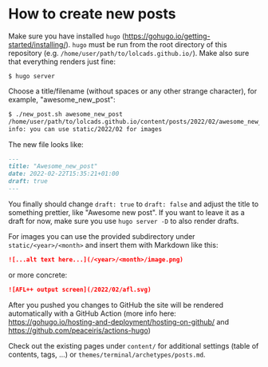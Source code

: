 # How to create new posts

Make sure you have installed `hugo` (https://gohugo.io/getting-started/installing/). `hugo` must be run from the root directory of this repository (e.g. `/home/user/path/to/lolcads.github.io/`). Make also sure that everything renders just fine:

```
$ hugo server
```

Choose a title/filename (without spaces or any other strange character), for example, "awesome_new_post":

```bash
$ ./new_post.sh awesome_new_post
/home/user/path/to/lolcads.github.io/content/posts/2022/02/awesome_new_post.md created
info: you can use static/2022/02 for images
```

The new file looks like:

```markdown
---
title: "Awesome_new_post"
date: 2022-02-22T15:35:21+01:00
draft: true
---
```

You finally should change `draft: true` to `draft: false` and adjust the title to something prettier, like "Awesome new post". If you want to leave it as a draft for now, make sure you use `hugo server -D` to also render drafts.

For images you can use the provided subdirectory under `static/<year>/<month>` and insert them with Markdown like this:

```markdown
![...alt text here...](/<year>/<month>/image.png)
```

or more concrete:

```markdown
![AFL++ output screen](/2022/02/afl.svg)
```

After you pushed you changes to GitHub the site will be rendered automatically with a GitHub Action (more info here: https://gohugo.io/hosting-and-deployment/hosting-on-github/ and https://github.com/peaceiris/actions-hugo)

Check out the existing pages under `content/` for additional settings (table of contents, tags, ...) or `themes/terminal/archetypes/posts.md`.